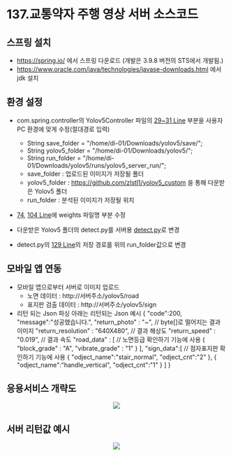 # 137.교통약자 주행 영상 서버 소스코드

## 스프링 설치

- https://spring.io/ 에서 스프링 다운로드 (개발은 3.9.8 버전의 STS에서 개발됨.)
- https://www.oracle.com/java/technologies/javase-downloads.html 에서 jdk 설치

## 환경 설정

- com.spring.controller의 Yolov5Controller 파일의 [29~31 Line](https://github.com/zlstl1/yolov5_server/blob/3ed875d7ebc6477eb8004449af8cc0ebff36a2cc/src/main/java/com/spring/controller/Yolov5Contoller.java#L29-L31) 부분을 사용자 PC 환경에 맞게 수정(절대경로 입력)
  - String save_folder = "/home/di-01/Downloads/yolov5/save/";
  - String yolov5_folder = "/home/di-01/Downloads/yolov5/";
  - String run_folder = "/home/di-01/Downloads/yolov5/runs/yolov5_server_run/";
  - save_folder : 업로드된 이미지가 저장될 폴더
  - yolov5_folder : https://github.com/zlstl1/yolov5_custom 을 통해 다운받은 Yolov5 폴더
  - run_folder : 분석된 이미지가 저장될 위치  
- [74](https://github.com/zlstl1/yolov5_server/blob/3ed875d7ebc6477eb8004449af8cc0ebff36a2cc/src/main/java/com/spring/controller/Yolov5Contoller.java#L74), [104 Line](https://github.com/zlstl1/yolov5_server/blob/3ed875d7ebc6477eb8004449af8cc0ebff36a2cc/src/main/java/com/spring/controller/Yolov5Contoller.java#L104)에 weights 파일명 부분 수정
  
- 다운받은 Yolov5 폴더의 detect.py를 서버용 [detect.py](https://github.com/zlstl1/yolov5_server/blob/master/detect.py)로 변경
- detect.py의 [129 Line](https://github.com/zlstl1/yolov5_server/blob/3ed875d7ebc6477eb8004449af8cc0ebff36a2cc/detect.py#L129)의 저장 경로를 위의 run_folder값으로 변경

## 모바일 앱 연동
- 모바일 앱으로부터 서버로 이미지 업로드 
  - 노면 데이터 : http://서버주소/yolov5/road
  - 표지판 검출 데이터 : http://서버주소/yolov5/sign
- 리턴 되는 Json 파싱 아래는 리턴되는 Json 예시
{
  "code":200,  
  "message":"성공했습니다.",
  "return_photo" : "~", // byte[]로 떨어지는 결과 이미지
  "return_resolution" : "640X480", // 결과 해상도
  "return_speed" : "0.019", // 결과 속도
   "road_data" : [ // 노면등급 확인하기 기능에 사용
      {
         "block_grade" : "A",
         "vibrate_grade" : "1"
      }
   ],
  "sign_data":[ // 점자표지판 확인하기 기능에 사용 
     {
        "odject_name":"stair_normal",
        "odject_cnt":"2"
     },
     {
        "odject_name":"handle_vertical",
        "odject_cnt":"1"
     }
  ]
}

## 응용서비스 개략도
<p align="center">
  <img src="https://user-images.githubusercontent.com/35329451/107865319-73207480-6ea8-11eb-9a9d-c1a1864df1d8.png"/>
</p>


## 서버 리턴값 예시
<p align="center">
  <img src="https://user-images.githubusercontent.com/35329451/107865320-76b3fb80-6ea8-11eb-9a86-0876a05f2612.png"/>
</p>


